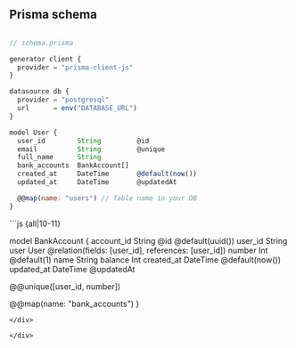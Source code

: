 ## Prisma schema

<div class="grid mt-4 gap-6 -ml-8 -mr-8" style="grid-template-columns: 0.8fr 1.1fr; overflow: auto">

```js {all|all|13}
// schema.prisma

generator client {
  provider = "prisma-client-js"
}

datasource db {
  provider = "postgresql"
  url      = env("DATABASE_URL")
}

model User {
  user_id        String         @id
  email          String         @unique
  full_name      String
  bank_accounts  BankAccount[]
  created_at     DateTime       @default(now())
  updated_at     DateTime       @updatedAt

  @@map(name: "users") // Table name in your DB
}
```

<div v-if="$slidev.nav.clicks >= 1">
```js {all|10-11}







model BankAccount {
  account_id String   @id @default(uuid())
  user_id    String
  user       User     @relation(fields: [user_id], references: [user_id])
  number     Int      @default(1)
  name       String
  balance    Int
  created_at DateTime @default(now())
  updated_at DateTime @updatedAt

  @@unique([user_id, number])

  @@map(name: "bank_accounts")
}
```
</div>

</div>
